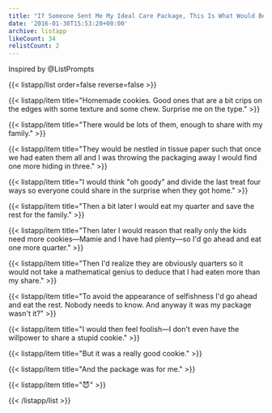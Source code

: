 ```yaml
---
title: "If Someone Sent Me My Ideal Care Package, This Is What Would Be Inside \U0001F49A\U0001F4E6"
date: '2016-01-30T15:53:20+00:00'
archive: listapp
likeCount: 34
relistCount: 2
---
```


Inspired by @ListPrompts

<!--more-->

{{< listapp/list order=false reverse=false >}}

   {{< listapp/item title="Homemade cookies. Good ones that are a bit crips on the edges with some texture and some chew. Surprise me on the type." >}}

   {{< listapp/item title="There would be lots of them, enough to share with my family." >}}

   {{< listapp/item title="They would be nestled in tissue paper such that once we had eaten them all and I was throwing the packaging away I would find one more hiding in three." >}}

   {{< listapp/item title="I would think \"oh goody\" and divide the last treat four ways so everyone could share in the surprise when they got home." >}}

   {{< listapp/item title="Then a bit later I would eat my quarter and save the rest for the family." >}}

   {{< listapp/item title="Then later I would reason that really only the kids need more cookies—Mamie and I have had plenty—so I'd go ahead and eat one more quarter." >}}

   {{< listapp/item title="Then I'd realize they are obviously quarters so it would not take a mathematical genius to deduce that I had eaten more than my share." >}}

   {{< listapp/item title="To avoid the appearance of selfishness I'd go ahead and eat the rest. Nobody needs to know. And anyway it was my package wasn't it?" >}}

   {{< listapp/item title="I would then feel foolish—I don't even have the willpower to share a stupid cookie." >}}

   {{< listapp/item title="But it was a really good cookie." >}}

   {{< listapp/item title="And the package was for me." >}}

   {{< listapp/item title="😈" >}}

{{< /listapp/list >}}
